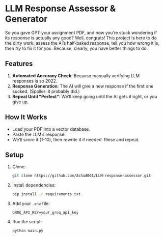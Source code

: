 # LLM Response Assessor & Generator

So you gave GPT your assignment PDF, and now you’re stuck wondering if its response is actually any good? Well, congrats! This project is here to do the dirty work: assess the AI’s half-baked response, tell you how wrong it is, then *try* to fix it for you. Because, clearly, you have better things to do.

## Features

1. **Automated Accuracy Check**: Because manually verifying LLM responses is so 2022.
2. **Response Generation**: The AI will give a new response if the first one sucked. (Spoiler: it probably did.)
3. **Repeat Until "Perfect"**: We’ll keep going until the AI gets it right, or you give up.

## How It Works

- Load your PDF into a vector database.
- Paste the LLM’s response.
- We’ll score it (1-10), then rewrite it if needed. Rinse and repeat.

## Setup

1. Clone:
   ```bash
   git clone https://github.com/Ashad001/LLM-response-assessor.git
   ```
2. Install dependencies:
   ```bash
   pip install -r requirements.txt
   ```
3. Add your `.env` file:
   ```
   GROQ_API_KEY=your_groq_api_key
   ```
4. Run the script:
   ```bash
   python main.py
   ```
